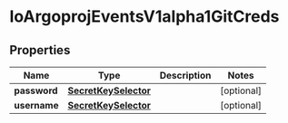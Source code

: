 

# IoArgoprojEventsV1alpha1GitCreds


## Properties

Name | Type | Description | Notes
------------ | ------------- | ------------- | -------------
**password** | [**SecretKeySelector**](SecretKeySelector.md) |  |  [optional]
**username** | [**SecretKeySelector**](SecretKeySelector.md) |  |  [optional]



